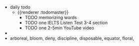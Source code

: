 - daily todo
	- {{renderer :todomaster}}
		- TODO memorizing words
		- TODO one IELTS Listen Test 3-4 section
		- TODO one 2-5min YouTube video
-
- arboreal, bloom, deny, discipline, disposable, equator, floral,